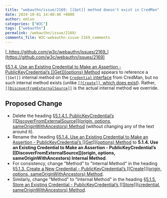 ```yaml
---
title: "webauthn/issue/2169: [[Get]] method doesn't exist in CredMan"
date: 2024-10-01 14:40:46 +0000
author: emlun
categories: ["W3C"]
tags: ["webauthn"]
permalink: /webauthn/issue/2169/
comments_file: W3C-webauthn-issue-2169_comments
---
```


[_https://github.com/w3c/webauthn/issues/2169_](https://github.com/w3c/webauthn/issues/2169)

[§5.1.4. Use an Existing Credential to Make an Assertion - PublicKeyCredential’s \[\[Get\]\](options) Method](https://w3c.github.io/webauthn/#sctn-getAssertion) appears to reference a `[[Get]]` internal method on the [`Credential` interface](https://w3c.github.io/webappsec-credential-management/#the-credential-interface) from CredMan, but no such internal method exists (unlike [`[[Create]]`, which does exist](https://w3c.github.io/webappsec-credential-management/#algorithm-create-cred)). Rather, [`[[DiscoverFromExternalSource]]`](https://w3c.github.io/webappsec-credential-management/#algorithm-discover-creds) is the actual internal method we override.


## Proposed Change

- Delete the heading [§5.1.4.1. PublicKeyCredential’s [[DiscoverFromExternalSource]](origin, options, sameOriginWithAncestors) Method](https://w3c.github.io/webauthn/#sctn-discover-from-external-source) (without changing any of the text around it).
- Rename the heading [§5.1.4. Use an Existing Credential to Make an Assertion - PublicKeyCredential’s \[\[Get\]\](options) Method](https://w3c.github.io/webauthn/#sctn-getAssertion) to **5.1.4. Use an Existing Credential to Make an Assertion - PublicKeyCredential’s [[DiscoverFromExternalSource]](origin, options, sameOriginWithAncestors) Internal Method**.
- For consistency, change "Method" to "Internal Method" in the heading [§5.1.3. Create a New Credential - PublicKeyCredential’s [[Create]](origin, options, sameOriginWithAncestors) Method](https://w3c.github.io/webauthn/#sctn-createCredential).
- Similarly, change "Method" to "Internal Method" in the heading [§5.1.5. Store an Existing Credential - PublicKeyCredential’s [[Store]](credential, sameOriginWithAncestors) Method](https://w3c.github.io/webauthn/#sctn-storeCredential).